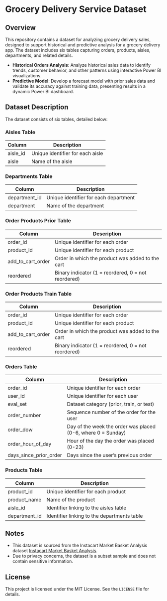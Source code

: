# Grocery Delivery Service Dataset

## Overview
This repository contains a dataset for analyzing grocery delivery sales, designed to support historical and predictive analysis for a grocery delivery app. The dataset includes six tables capturing orders, products, aisles, departments, and related details. 

- **Historical Orders Analysis**: Analyze historical sales data to identify trends, customer behavior, and other patterns using interactive Power BI visualizations.
- **Predictive Model**: Develop a forecast model with prior sales data and validate its accuracy against training data, presenting results in a dynamic Power BI dashboard.

## Dataset Description
The dataset consists of six tables, detailed below:

### Aisles Table
| Column    | Description                     |
|-----------|---------------------------------|
| aisle_id  | Unique identifier for each aisle |
| aisle     | Name of the aisle              |

### Departments Table
| Column        | Description                         |
|---------------|-------------------------------------|
| department_id | Unique identifier for each department |
| department    | Name of the department             |

### Order Products Prior Table
| Column            | Description                                      |
|-------------------|--------------------------------------------------|
| order_id          | Unique identifier for each order                 |
| product_id        | Unique identifier for each product               |
| add_to_cart_order | Order in which the product was added to the cart |
| reordered         | Binary indicator (1 = reordered, 0 = not reordered) |

### Order Products Train Table
| Column            | Description                                      |
|-------------------|--------------------------------------------------|
| order_id          | Unique identifier for each order                 |
| product_id        | Unique identifier for each product               |
| add_to_cart_order | Order in which the product was added to the cart |
| reordered         | Binary indicator (1 = reordered, 0 = not reordered) |

### Orders Table
| Column                   | Description                                  |
|--------------------------|----------------------------------------------|
| order_id                 | Unique identifier for each order             |
| user_id                  | Unique identifier for each user              |
| eval_set                 | Dataset category (prior, train, or test)     |
| order_number             | Sequence number of the order for the user    |
| order_dow                | Day of the week the order was placed (0-6, where 0 = Sunday) |
| order_hour_of_day        | Hour of the day the order was placed (0-23)  |
| days_since_prior_order   | Days since the user’s previous order         |

### Products Table
| Column        | Description                              |
|---------------|------------------------------------------|
| product_id    | Unique identifier for each product       |
| product_name  | Name of the product                     |
| aisle_id      | Identifier linking to the aisles table   |
| department_id | Identifier linking to the departments table |



## Notes

- This dataset is sourced from the Instacart Market Basket Analysis dataset [Instacart Market Basket Analysis](https://www.kaggle.com/datasets/psparks/instacart-market-basket-analysis/data?utm_source=chatgpt.com&select=products.csv).
- Due to privacy concerns, the dataset is a subset sample and does not contain sensitive information.


## License

This project is licensed under the MIT License. See the `LICENSE` file for details.
